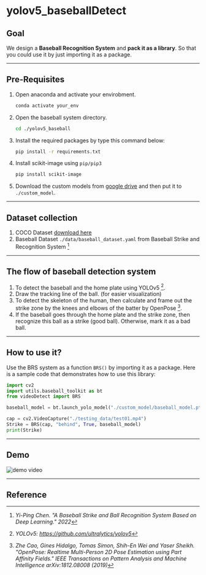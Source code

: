 # yolov5_baseballDetect

## Goal
We design a **Baseball Recognition System** and **pack it as a library**. So that you could use it by just importing it as a package.

---
## Pre-Requisites
1. Open anaconda and activate your envirobment.
	```bash
	conda activate your_env
	```
2. Open the baseball system directory.
	```bash
	cd ./yolov5_baseball
	```
3. Install the required packages by type this command below: 
	```bash
	pip install -r requirements.txt
	```
4. Install scikit-image using `pip/pip3`
	```bash
	pip install scikit-image
	```
5. Download the custom models from [google drive](https://drive.google.com/drive/folders/181GHT1pYWCMIk7TnV-kF2gJYnE5KEFVT?usp=sharing) and then put it to `./custom_model`.

---

## Dataset collection
1. COCO Dataset [download here](https://cocodataset.org/#home)
2. Baseball Dataset `./data/baseball_dataset.yaml` from Baseball Strike and Recognition System [^2]

---

## The flow of baseball detection system
1. To detect the baseball and the home plate using YOLOv5 [^1].
2. Draw the tracking line of the ball. (for easier visualization)
3. To detect the skeleton of the human, then calculate and frame out the strike zone by the knees and elbows of the batter by OpenPose [^4].
4. If the baseball goes through the home plate and the strike zone, then recognize this ball as a strike (good ball). Otherwise, mark it as a bad ball.

---

## How to use it?
Use the BRS system as a function `BRS()` by importing it as a package. Here is a sample code that demonstrates how to use this library: 
```python
import cv2
import utils.baseball_toolkit as bt
from videoDetect import BRS

baseball_model = bt.launch_yolo_model("./custom_model/baseball_model.pt")

cap = cv2.VideoCapture("./testing_data/test01.mp4")
Strike = BRS(cap, "behind", True, baseball_model)
print(Strike)
```

---

## Demo
![demo video](./img/DEMO_VIDEO.gif)

---

## Reference
[^1]: *YOLOv5: https://github.com/ultralytics/yolov5*
[^2]: *Yi-Ping Chen. "A Baseball Strike and Ball Recognition System Based on Deep Learning." 2022*
[^3]: *Bochkovskiy, Alexey, Chien-Yao Wang, and Hong-Yuan Mark Liao. "Yolov4: Optimal speed and accuracy of object detection." arXiv preprint arXiv:2004.10934 (2020).*
[^4]: *Zhe Cao, Gines Hidalgo, Tomas Simon, Shih-En Wei and Yaser Sheikh. "OpenPose: Realtime Multi-Person 2D Pose Estimation using Part Affinity Fields." IEEE Transactions on Pattern Analysis and Machine Intelligence arXiv:1812.08008 (2019)*
[^5]: *Tomas Simon, Hanbyul Joo, Iain Matthews and Yaser Sheikh. "Hand Keypoint Detection in Single Images using Multiview Bootstrapping." CVPR (2017) arXiv:1704.07809 (2017)*
[^6]: *Shih-En Wei, Varun Ramakrishna, Takeo Kanade, Yaser Sheikh. "Convolutional pose machines" arXiv:1602.00134 (2016)*
[^7]: *Tsung-Yi Lin, Michael Maire, Serge Belongie, Lubomir Bourdev, Ross Girshick, James Hays, Pietro Perona, Deva Ramanan, C. Lawrence Zitnick and Piotr Dollar. "Microsoft COCO: Common Objects in Context." arXiv:1405.0312v3 (2015)*
